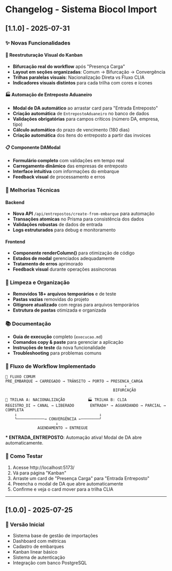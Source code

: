 # Changelog - Sistema Biocol Import

## [1.1.0] - 2025-07-31

### ✨ Novas Funcionalidades

#### 🔀 Reestruturação Visual do Kanban
- **Bifurcação real do workflow** após "Presença Carga"
- **Layout em seções organizadas**: Comum → Bifurcação → Convergência  
- **Trilhas paralelas visuais**: Nacionalização Direta vs Fluxo CLIA
- **Indicadores visuais distintos** para cada trilha com cores e ícones

#### 🏭 Automação de Entreposto Aduaneiro
- **Modal de DA automático** ao arrastar card para "Entrada Entreposto"
- **Criação automática** de `EntrepostoAduaneiro` no banco de dados
- **Validações obrigatórias** para campos críticos (número DA, empresa, tipo)
- **Cálculo automático** do prazo de vencimento (180 dias)
- **Criação automática** dos itens do entreposto a partir das invoices

#### 📋 Componente DAModal
- **Formulário completo** com validações em tempo real
- **Carregamento dinâmico** das empresas de entreposto
- **Interface intuitiva** com informações do embarque
- **Feedback visual** de processamento e erros

### 🔧 Melhorias Técnicas

#### Backend
- **Nova API** `/api/entrepostos/create-from-embarque` para automação
- **Transações atomicas** no Prisma para consistência dos dados
- **Validações robustas** de dados de entrada
- **Logs estruturados** para debug e monitoramento

#### Frontend  
- **Componente renderColumn()** para otimização de código
- **Estados de modal** gerenciados adequadamente
- **Tratamento de erros** aprimorado
- **Feedback visual** durante operações assíncronas

### 🧹 Limpeza e Organização
- **Removidos 18+ arquivos temporários** e de teste
- **Pastas vazias** removidas do projeto
- **Gitignore atualizado** com regras para arquivos temporários
- **Estrutura de pastas** otimizada e organizada

### 📚 Documentação
- **Guia de execução** completo (`execucao.md`)
- **Comandos copy & paste** para gerenciar a aplicação
- **Instruções de teste** da nova funcionalidade
- **Troubleshooting** para problemas comuns

### 🎯 Fluxo de Workflow Implementado

```
🚢 FLUXO COMUM
PRE_EMBARQUE → CARREGADO → TRÂNSITO → PORTO → PRESENCA_CARGA
                                                    ↓
                                               BIFURCAÇÃO

🚚 TRILHA A: NACIONALIZAÇÃO          🏭 TRILHA B: CLIA
REGISTRO_DI → CANAL → LIBERADO       ENTRADA* → AGUARDANDO → PARCIAL → COMPLETA
    ↓                                    ↓
    └────────────→ CONVERGÊNCIA ←────────┘
                      ↓
              AGENDAMENTO → ENTREGUE
```

**\* ENTRADA_ENTREPOSTO**: Automação ativa! Modal de DA abre automaticamente.

### 🧪 Como Testar
1. Acesse http://localhost:5173/
2. Vá para página "Kanban"  
3. Arraste um card de "Presença Carga" para "Entrada Entreposto"
4. Preencha o modal de DA que abre automaticamente
5. Confirme e veja o card mover para a trilha CLIA

---

## [1.0.0] - 2025-07-25

### 🎉 Versão Inicial
- Sistema base de gestão de importações
- Dashboard com métricas
- Cadastro de embarques
- Kanban linear básico
- Sistema de autenticação
- Integração com banco PostgreSQL